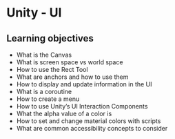 # Unity - UI

## Learning objectives

- What is the Canvas
- What is screen space vs world space
- How to use the Rect Tool
- What are anchors and how to use them
- How to display and update information in the UI
- What is a coroutine
- How to create a menu
- How to use Unity’s UI Interaction Components
- What the alpha value of a color is
- How to set and change material colors with scripts
- What are common accessibility concepts to consider
